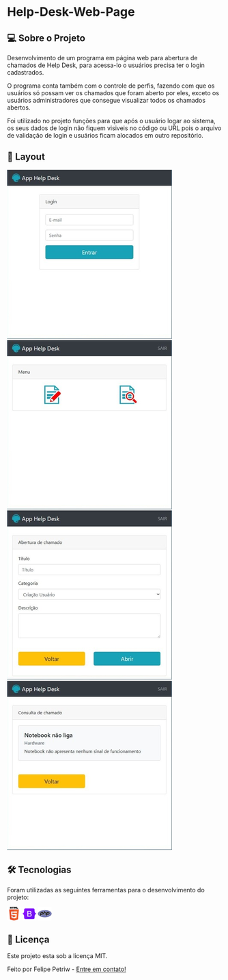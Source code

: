 # Help-Desk-Web-Page
 
## 💻 Sobre o Projeto
Desenvolvimento de um programa em página web para abertura de chamados de Help Desk, para acessa-lo o usuários precisa ter o login cadastrados.

O programa conta também com o controle de perfis, fazendo com que os usuários só possam ver os chamados que foram aberto por eles, exceto os usuários administradores que consegue visualizar todos os chamados abertos.

Foi utilizado no projeto funções para que após o usuário logar ao sistema, os seus dados de login não fiquem visiveis no código ou URL pois o arquivo de validação de login e usuários ficam alocados em outro repositório.

## 🎨 Layout

![image](https://github.com/FelipePetriw/Help-Desk-Web-Page/blob/main/img/Tela01.JPG)
![image](https://github.com/FelipePetriw/Help-Desk-Web-Page/blob/main/img/Tela02.JPG)
![image](https://github.com/FelipePetriw/Help-Desk-Web-Page/blob/main/img/Tela03.JPG)
![image](https://github.com/FelipePetriw/Help-Desk-Web-Page/blob/main/img/Tela04.JPG)

## 🛠 Tecnologias

Foram utilizadas as seguintes ferramentas para o desenvolvimento do projeto:

<code><img height="32" src="https://raw.githubusercontent.com/github/explore/80688e429a7d4ef2fca1e82350fe8e3517d3494d/topics/html/html.png" alt="HTML5"/></code>
<code><img height="32" src="https://github.com/devicons/devicon/blob/master/icons/bootstrap/bootstrap-original.svg" alt="Bootstrap"/></code>
<code><img height="32" src="https://github.com/devicons/devicon/blob/master/icons/php/php-original.svg" alt="PHP"/></code>


## 📝 Licença

Este projeto esta sob a licença MIT.

Feito por Felipe Petriw - [Entre em contato!](https://www.linkedin.com/in/felipepetriw/)

